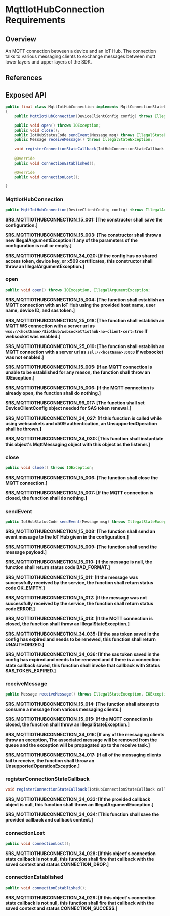 # MqttIotHubConnection Requirements

## Overview

An MQTT connection between a device and an IoT Hub. The connection talks to various messaging clients to exchange messages between mqtt lower layers and upper layers of the SDK.

## References

## Exposed API

```java
public final class MqttIotHubConnection implements MqttConnectionStateListener
{
    public MqttIotHubConnection(DeviceClientConfig config) throws IllegalArgumentException;

    public void open() throws IOException;
    public void close();
    public IotHubStatusCode sendEvent(Message msg) throws IllegalStateException;
    public Message receiveMessage() throws IllegalStateException;
    
    void registerConnectionStateCallback(IotHubConnectionStateCallback callback, Object callbackContext);
    
    @Override
    public void connectionEstablished();

    @Override
    public void connectionLost();

}
```


### MqttIotHubConnection

```java
public MqttIotHubConnection(DeviceClientConfig config) throws IllegalArgumentException;
```

**SRS_MQTTIOTHUBCONNECTION_15_001: [**The constructor shall save the configuration.**]**

**SRS_MQTTIOTHUBCONNECTION_15_003: [**The constructor shall throw a new IllegalArgumentException if any of the parameters of the configuration is null or empty.**]**

**SRS_MQTTIOTHUBCONNECTION_34_020: [**If the config has no shared access token, device key, or x509 certificates, this constructor shall throw an IllegalArgumentException.**]**


### open

```java
public void open() throws IOException, IllegalArgumentException;
```

**SRS_MQTTIOTHUBCONNECTION_15_004: [**The function shall establish an MQTT connection with an IoT Hub using the provided host name, user name, device ID, and sas token.**]**

**SRS_MQTTIOTHUBCONNECTION_25_018: [**The function shall establish an MQTT WS connection with a server uri as `wss://<hostName>/$iothub/websocket?iothub-no-client-cert=true` if websocket was enabled.**]**

**SRS_MQTTIOTHUBCONNECTION_25_019: [**The function shall establish an MQTT connection with a server uri as `ssl://<hostName>:8883` if websocket was not enabled.**]**

**SRS_MQTTIOTHUBCONNECTION_15_005: [**If an MQTT connection is unable to be established for any reason, the function shall throw an IOException.**]**

**SRS_MQTTIOTHUBCONNECTION_15_006: [**If the MQTT connection is already open, the function shall do nothing.**]**

**SRS_MQTTIOTHUBCONNECTION_99_017: [**The function shall set DeviceClientConfig object needed for SAS token renewal.**]**

**SRS_MQTTIOTHUBCONNECTION_34_027: [**If this function is called while using websockets and x509 authentication, an UnsupportedOperation shall be thrown.**]**

**SRS_MQTTIOTHUBCONNECTION_34_030: [**This function shall instantiate this object's MqttMessaging object with this object as the listener.**]**


### close

```java
public void close() throws IOException;
```

**SRS_MQTTIOTHUBCONNECTION_15_006: [**The function shall close the MQTT connection.**]**

**SRS_MQTTIOTHUBCONNECTION_15_007: [**If the MQTT connection is closed, the function shall do nothing.**]**



### sendEvent

```java
public IotHubStatusCode sendEvent(Message msg) throws IllegalStateException
```

**SRS_MQTTIOTHUBCONNECTION_15_008: [**The function shall send an event message to the IoT Hub given in the configuration.**]**

**SRS_MQTTIOTHUBCONNECTION_15_009: [**The function shall send the message payload.**]**

**SRS_MQTTIOTHUBCONNECTION_15_010: [**If the message is null, the function shall return status code BAD_FORMAT.**]**

**SRS_MQTTIOTHUBCONNECTION_15_011: [**If the message was successfully received by the service, the function shall return status code OK_EMPTY.**]**

**SRS_MQTTIOTHUBCONNECTION_15_012: [**If the message was not successfully received by the service, the function shall return status code ERROR.**]**

**SRS_MQTTIOTHUBCONNECTION_15_013: [**If the MQTT connection is closed, the function shall throw an IllegalStateException.**]**

**SRS_MQTTIOTHUBCONNECTION_34_035: [**If the sas token saved in the config has expired and needs to be renewed, this function shall return UNAUTHORIZED.**]**

**SRS_MQTTIOTHUBCONNECTION_34_036: [**If the sas token saved in the config has expired and needs to be renewed and if there is a connection state callback saved, this function shall invoke that callback with Status SAS_TOKEN_EXPIRED.**]**


### receiveMessage

```java
public Message receiveMessage() throws IllegalStateException, IOException;
```

**SRS_MQTTIOTHUBCONNECTION_15_014: [**The function shall attempt to consume a message from various messaging clients.**]**

**SRS_MQTTIOTHUBCONNECTION_15_015: [**If the MQTT connection is closed, the function shall throw an IllegalStateException.**]**

**SRS_MQTTIOTHUBCONNECTION_34_016: [**If any of the messaging clients throw an exception, The associated message will be removed from the queue and the exception will be propagated up to the receive task.**]**

**SRS_MQTTIOTHUBCONNECTION_34_017: [**If all of the messaging clients fail to receive, the function shall throw an UnsupportedOperationException.**]**


### registerConnectionStateCallback
```java
void registerConnectionStateCallback(IotHubConnectionStateCallback callback, Object callbackContext);
```

**SRS_MQTTIOTHUBCONNECTION_34_033: [**If the provided callback object is null, this function shall throw an IllegalArgumentException.**]**

**SRS_MQTTIOTHUBCONNECTION_34_034: [**This function shall save the provided callback and callback context.**]**


### connectionLost

```java
public void connectionLost();
```

**SRS_MQTTIOTHUBCONNECTION_34_028: [**If this object's connection state callback is not null, this function shall fire that callback with the saved context and status CONNECTION_DROP.**]**


### connectionEstablished

```java
public void connectionEstablished();
```

**SRS_MQTTIOTHUBCONNECTION_34_029: [**If this object's connection state callback is not null, this function shall fire that callback with the saved context and status CONNECTION_SUCCESS.**]**
